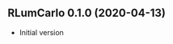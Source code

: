 




<!-- NEWS.md was auto-generated by NEWS.Rmd. Please DO NOT edit by hand!-->

## RLumCarlo 0.1.0 (2020-04-13)

  - Initial version

